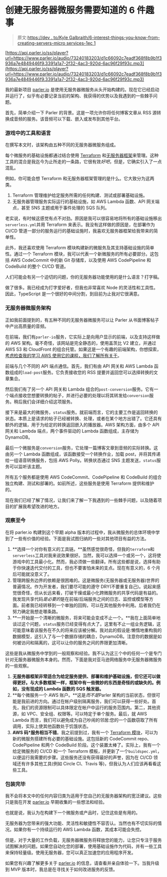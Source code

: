 # 创建无服务器微服务需要知道的 6 件趣事

> 原文:[https://dev . to/Kyle Galbraith/6-interest-things-you-know-from-creating-servers-micro services-1ec 1](https://dev.to/kylegalbraith/6-interesting-things-you-need-to-know-from-creating-serverless-microservices-1ec1)

[https://api.parler.io/ss/player?url=https://www.parler.io/audio/73240183203/d1c66092c7eadf368f8b9b1f3936a7e4849446f9.3391a1a7-2f32-4ac3-920d-6ac96f29f93c.mp3](https://api.parler.io/ss/player?url=https://www.parler.io/audio/73240183203/d1c66092c7eadf368f8b9b1f3936a7e4849446f9.3391a1a7-2f32-4ac3-920d-6ac96f29f93c.mp3)

我的最新项目 [parler.io](https://www.parler.io/) 是使用无服务器微服务从头开始构建的。现在它已经启动并运行了，似乎有必要记录当前的架构、我获得的优势以及我遇到的一些棘手问题。

首先，简单介绍一下 Parler 的背景。这是一项允许你将任何博客文章从 RSS 源转换成音频的服务。该音频可以下载、嵌入或发布到其他平台。

### [](#the-tools-and-languages-in-play)游戏中的工具和语言

在撰写本文时，该架构由五种不同的无服务器微服务组成。

每个微服务的基础设施都通过结合使用 [Terraform](https://www.terraform.io/) 和[无服务器框架](https://serverless.com/)来管理。这种工具的混合是我迄今为止所走的一条路，它很有效*好吧*，但是，它确实引入了一点混乱。

例如，你可能会想 Terraform 和无服务器框架管理的是什么。它大致分为这两类。

1.  Terraform 管理维护给定服务所需的任何构建、测试或部署基础设施。
2.  无服务器管理服务实际运行的基础设施，如 AWS Lambda 函数、API 网关端点，甚至 SNS 主题或用于事件处理的 SQS 队列。

老实说，有时候这感觉有点不对劲。原因是我可以很容易地将所有的基础设施移出`serverless.yml`并用 Terraform 来表示。我没有这样做的原因是，在部署作为 CI/CD 管道一部分的服务运行的基础设施时，我喜欢无服务器框架给我带来的简单性。

此外，我还喜欢使用 Terraform 模块构建新的微服务及其支持基础设施的简单性。通过一个 Terraform 模块，我可以代表一个新微服务的所有必要部分。这包括 AWS CodeCommit 中的新 Git 存储库，以及使用 AWS CodePipeline 和 CodeBuild 的整个 CI/CD 管道。

人们可能会有另一个迫切的问题，你的无服务器功能使用的是什么语言？打字稿。

做了很多。我已经成为打字爱好者，但我也非常喜欢 Node 的灵活性和工具性。因此，TypeScript 是一个很好的中间分割，到目前为止我对它很满意。

### [](#the-serverless-microservice-architecture)无服务器微服务架构

正如我前面提到的，有五种不同的无服务器微服务可以让 Parler 从书面博客帖子中产出高质量的音频。

在前端，我们有`parler-io`服务，它实际上是向用户显示的前端，以及支持这样做的 AWS 架构。毫不奇怪，该网站是完全静态的，使用盖茨比 V2 建立，并通过 AWS S3 和 CloudFront 的组合托管。如果这是一个有趣的前端架构，你想探索，[考虑检查我的学习 AWS 使用它的课程，我们了解所有关于](https://www.kylegalbraith.com/learn-aws)。

前端与几个不同的 API 端点通信。首先，我们有由 API 网关和 AWS Lambda 函数组成的`load-post`服务。它负责接收您的 RSS 提要并返回您可以选择转换的文章集合。

然后我们有了另一个 API 网关和 Lambda 组合的`post-conversion`服务。它有一个端点接收您想要转换的帖子，并进行必要的处理以将其转发给`conversion`服务。稍后我们会详细介绍这项服务。

接下来是最大的微服务，`status`服务。就前端而言，它的主要工作是返回转换的状态。本质上是请求的帖子已经被转换、处理，或者在某个地方出错了。它还具有额外的逻辑，用于为给定的转换返回嵌入的播放器。AWS 架构方面，由多个 API 网关和 Lambda 端点，两个事件驱动的 Lambda 函数组成，主存储为 DynamoDB。

最后一个微服务是`conversion`服务，它处理一篇博客文章到音频的实际转换。这由另一个 Lambda 函数组成，该函数接受一个转换作业，加载 post，并将其传递给一组语音转换服务，包括 AWS Polly。转换状态通过 SNS 主题发送，`status`服务可以监听该主题。

所有五个服务都是使用 AWS CodeCommit、CodePipeline 和 CodeBuild 的组合独立构建、测试和部署的。如前所述，这些服务是使用 Terraform 提供和维护的。

现在我们已经了解了情况，让我们来了解一下我遇到的一些棘手问题，以及随着项目的扩展我希望改进的地方。

### [](#observations-so-far)观察至今

在将 parler.io 构建到这个早期 alpha 版本的过程中，我从微服务的总体环境中学到了一些有价值的经验。下面是我试图归纳的一些对其他项目有益的方法。

1.  **选择一个对你有意义的工具链。**虽然感觉很奇怪，但我的`terraform`和`serverless`工具对我来说效果很好。当然，我可以选择一个或另一个，这将使游戏中的工具最小化。然而，我必须做一些翻译。所有这些都是说，选择有助于你快速迭代交付的工具，但也不要害怕未来的支点。现在有意义的，6 个月后可能就没意义了。
2.  管理跨服务边界的依赖是很困难的。这是微服务(无服务器或无服务器)世界的普遍情况。作为开发者，我们要尽可能的遵守 DRY(不要重复自己)。说起来感觉很奇怪，但从长远来看，打破干燥或最小化跨微服务的共享代码是有益的。我发现共享代码*是必要的*是在前端/后端服务之间的日志、监控或模型等方面。前者我已经转移到一个单独的回购，可以在其他服务中利用。后者我仍在努力确定我想走哪条路。
3.  **一开始是一个清晰的微服务，将来可能会变成不止一个。**我在上面简单地谈过这个问题，`status`服务已经变得有点大了。这里有不止一组业务逻辑，这可能意味着该服务在不久的将来应该被分解。我对此的假设是:懒惰地重构我的数据模型，这引入了与一个数据存储的耦合，DynamoDB。注意你的数据是如何被访问和隔离的，这可以让你的服务之间的界限更加清晰。

这些是我从微服务中学到的一般观察和经验。我不认为这三个中的任何一个是专门针对无服务器微服务本身的。然而，下面是我对亚马逊网络服务中无服务器微服务的一些观察。

1.  **无服务器框架非常适合为给定服务提供、部署和维护基础设施，但它还可以做得更好。与大多数框架一样，框架中有一些微妙的东西是奇怪的或缺失的。例如，没有现成的 Lambda 函数的 SQS 触发器。**
2.  **每个微服务一个 AWS 账户。**这是*而不是*Parler 架构的当前状态，但很可能是我前进的方向。通过在帐户级别隔离服务，我们可以获得一些好处。首先，我们的资源限制可以具体限定在帐户中运行的服务范围内。第二，其他资源，如 VPC、安全组、权限等。可以特定于单个服务。最后，就 AWS Lambda 而言，我们可以避免成为自己吵闹的邻居:您的一个函数窃取了所有调用，实际上使其他函数处于饥饿状态。
3.  **AWS 码*服务相当不错**。我之前提到过，我有一个 [Terraform 模块](https://github.com/slalompdx/terraform-aws-codecommit-cicd)，可以为新的微服务搭建所有必要的基础设施。这包括新的 CodeCommit repo、CodePipeline 和两个 CodeBuild 阶段。这个装置太棒了。实际上，我有一个给定微服务的 CI/CD 和一个 Terraform 模板，并更新了一个`buildspec.yml`，以便运行我需要的步骤。这些服务还没有获得最好的声誉，因为在 CI/CD 领域还有许多其他工具(例如 Circle CI、Travis 等)，但我认为人们应该再看看这些工具。

### [](#wrapping-it-up)包装完毕

我不会将本文中的任何内容归类为适用于您自己的无服务器架构的宽泛建议。这些只是我在开发 [parler.io](https://parler.io) 早期收集的一些想法和经验。

也就是说，我认为在构建下一个微服务或产品时，记住这些是有用的。

无服务器为您带来的强大功能、灵活性和敏捷性不容否认。当然也有不切实际的情况。如果你有一个持续运行的 AWS Lambda 函数，其成本可能会失控。

但是，对于大量的工作负载，无服务器微服务将释放您的能力，让您只专注于服务试图解决的问题。如果您自动化您的部署，使用基础设施作为代码，并有一些工具来保持轻量级。使用无服务器，您可以真正加速您的应用程序开发。

如果您有兴趣了解更多关于 [parler.io](https://parler.io) 的信息，请查看并亲自体验一下。当我升级到 MVP 版本时，我总是在寻找关于如何改进服务的反馈。